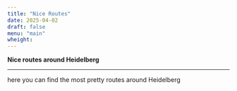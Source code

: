```yaml
---
title: "Nice Routes"
date: 2025-04-02
draft: false
menu: "main"
wheight: 
---
```


**Nice routes around Heidelberg**

---

here you can find the most pretty routes around Heidelberg